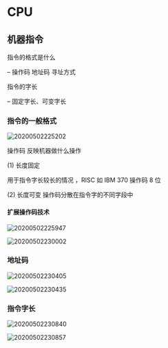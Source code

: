 # CPU

## 机器指令

指令的格式是什么

– 操作码 地址码 寻址方式

指令的字长

– 固定字长、可变字长

### 指令的一般格式

![20200502225202](https://raw.githubusercontent.com/jiangbo0216/wiki/pic-bed/20200502225202.png)

操作码 反映机器做什么操作

(1) 长度固定

用于指令字长较长的情况 ，RISC
如 IBM 370 操作码 8 位

(2) 长度可变
操作码分散在指令字的不同字段中

#### 扩展操作码技术

![20200502225947](https://raw.githubusercontent.com/jiangbo0216/wiki/pic-bed/20200502225947.png)

![20200502230002](https://raw.githubusercontent.com/jiangbo0216/wiki/pic-bed/20200502230002.png) 

### 地址码

![20200502230405](https://raw.githubusercontent.com/jiangbo0216/wiki/pic-bed/20200502230405.png)

![20200502230435](https://raw.githubusercontent.com/jiangbo0216/wiki/pic-bed/20200502230435.png)


### 指令字长

![20200502230840](https://raw.githubusercontent.com/jiangbo0216/wiki/pic-bed/20200502230840.png)

![20200502230857](https://raw.githubusercontent.com/jiangbo0216/wiki/pic-bed/20200502230857.png)